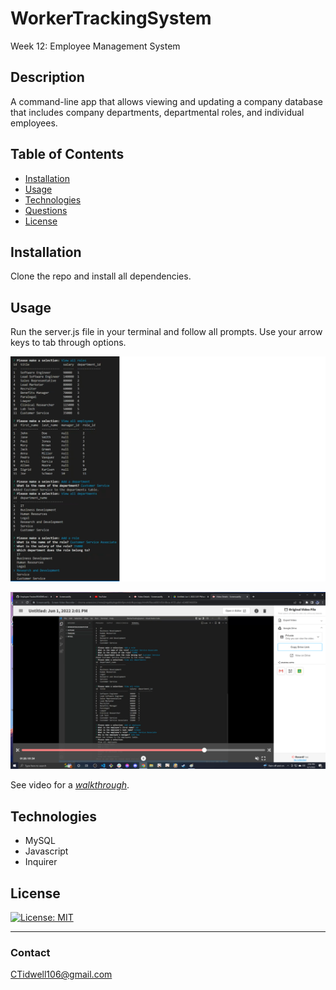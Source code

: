 # WorkerTrackingSystem
Week 12: Employee Management System

## Description
A command-line app that allows viewing and updating a company database that includes company departments, departmental roles, and individual employees.

## Table of Contents
* [Installation](#installation)
* [Usage](#usage)
* [Technologies](#technologies)
* [Questions](#questions)
* [License](#license)

## Installation
Clone the repo and install all dependencies.

## Usage
Run the server.js file in your terminal and follow all prompts. Use your arrow keys to tab through options.

![screenshot of webpage](./assets/screenshot.PNG)

![screenshot of webpage](./assets/video.PNG)

See video for a *[walkthrough](https://drive.google.com/file/d/1Sj3dsuMbg56rVWI-jGs4-8VRrDM55WWB/view)*.

## Technologies
- MySQL
- Javascript
- Inquirer 

## License
[![License: MIT](https://img.shields.io/badge/License-MIT-yellow.svg)](https://opensource.org/licenses/MIT)

---
### Contact
CTidwell106@gmail.com
